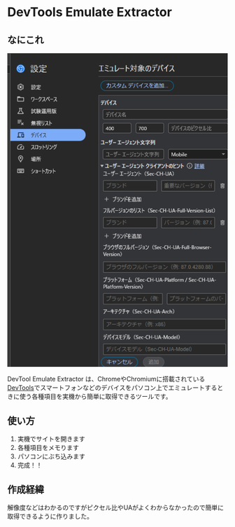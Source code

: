 # DevTools Emulate Extractor

## なにこれ

![DevTools](image.png)

DevTool Emulate Extractor は、ChromeやChromiumに搭載されている[DevTools](https://developer.chrome.com/docs/devtools)でスマートフォンなどのデバイスをパソコン上でエミュレートするときに使う各種項目を実機から簡単に取得できるツールです。

## 使い方

1. 実機でサイトを開きます
2. 各種項目をメモります
3. パソコンにぶち込みます
4. 完成！！

## 作成経緯

解像度などはわかるのですがピクセル比やUAがよくわからなかったので簡単に取得できるように作りました。
